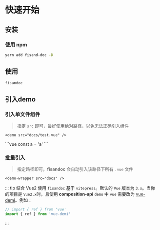 # 快速开始

## 安装

### 使用 npm

```bash
yarn add fisand-doc -D
```

## 使用

```bash
fisandoc
```

## 引入demo

### 引入单文件组件

> 指定 `src` 即可，最好使用绝对路径，以免无法正确引入组件

```vue
<demo src="docs/test.vue" />
```

<demo src="docs/test.vue">
```vue
const a = 'a'
```
</demo>

### 批量引入

> 指定路径即可，**fisandoc** 会自动引入该路径下所有 `.vue` 文件

```vue
<demo-wrapper src="docs" />
```

<demo-wrapper src="docs" />

::: tip 结合 Vue2 使用
`fisandoc` 基于 `vitepress`。默认的 `Vue` 版本为 `3.x`。当你的项目是 `Vue2.x`时，且使用 **composition-api** `demo` 中 `vue` 需要改为 [vue-demi](https://github.com/vueuse/vue-demi)。例如：

```ts
// import { ref } from 'vue'
import { ref } from 'vue-demi'
```

:::
